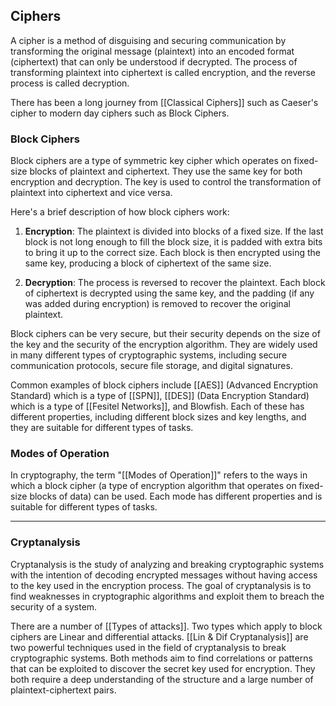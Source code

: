 ## Ciphers 
A cipher is a method of disguising and securing communication by transforming the original message (plaintext) into an encoded format (ciphertext) that can only be understood if decrypted. The process of transforming plaintext into ciphertext is called encryption, and the reverse process is called decryption.

There has been a long journey from [[Classical Ciphers]] such as Caeser's cipher to modern day ciphers such as Block Ciphers. 

### Block Ciphers
Block ciphers are a type of symmetric key cipher which operates on fixed-size blocks of plaintext and ciphertext. They use the same key for both encryption and decryption. The key is used to control the transformation of plaintext into ciphertext and vice versa.

Here's a brief description of how block ciphers work:

1. **Encryption**: The plaintext is divided into blocks of a fixed size. If the last block is not long enough to fill the block size, it is padded with extra bits to bring it up to the correct size. Each block is then encrypted using the same key, producing a block of ciphertext of the same size.

2. **Decryption**: The process is reversed to recover the plaintext. Each block of ciphertext is decrypted using the same key, and the padding (if any was added during encryption) is removed to recover the original plaintext.

Block ciphers can be very secure, but their security depends on the size of the key and the security of the encryption algorithm. They are widely used in many different types of cryptographic systems, including secure communication protocols, secure file storage, and digital signatures.

Common examples of block ciphers include [[AES]] (Advanced Encryption Standard) which is a type of [[SPN]], [[DES]] (Data Encryption Standard) which is a type of [[Fesitel Networks]], and Blowfish. Each of these has different properties, including different block sizes and key lengths, and they are suitable for different types of tasks.

### Modes of Operation
In cryptography, the term "[[Modes of Operation]]" refers to the ways in which a block cipher (a type of encryption algorithm that operates on fixed-size blocks of data) can be used. Each mode has different properties and is suitable for different types of tasks. 

---

### Cryptanalysis
Cryptanalysis is the study of analyzing and breaking cryptographic systems with the intention of decoding encrypted messages without having access to the key used in the encryption process. The goal of cryptanalysis is to find weaknesses in cryptographic algorithms and exploit them to breach the security of a system.

There are a number of [[Types of attacks]]. Two types which apply to block ciphers are Linear and differential attacks. [[Lin & Dif Cryptanalysis]] are two powerful techniques used in the field of cryptanalysis to break cryptographic systems. Both methods aim to find correlations or patterns that can be exploited to discover the secret key used for encryption. They both require a deep understanding of the structure and a large number of plaintext-ciphertext pairs. 
